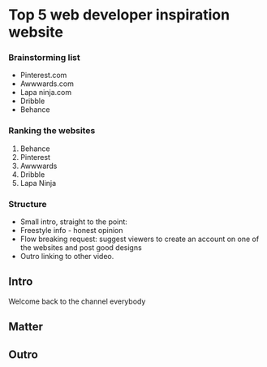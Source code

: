 # Top 5 web developer inspiration website

### Brainstorming list

- Pinterest.com
- Awwwards.com
- Lapa ninja.com
- Dribble
- Behance

### Ranking the websites

1. Behance
2. Pinterest
3. Awwwards
4. Dribble
5. Lapa Ninja

### Structure

- Small intro, straight to the point:
- Freestyle info - honest opinion
- Flow breaking request: suggest viewers to create an account on one of the websites and post good designs
- Outro linking to other video.

## Intro
Welcome back to the channel everybody

## Matter

## Outro
